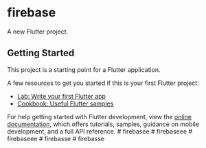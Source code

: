 # firebase

A new Flutter project.

## Getting Started

This project is a starting point for a Flutter application.

A few resources to get you started if this is your first Flutter project:

- [Lab: Write your first Flutter app](https://docs.flutter.dev/get-started/codelab)
- [Cookbook: Useful Flutter samples](https://docs.flutter.dev/cookbook)

For help getting started with Flutter development, view the
[online documentation](https://docs.flutter.dev/), which offers tutorials,
samples, guidance on mobile development, and a full API reference.
#   f i r e b a s e e  
 #   f i r e b a s e e e  
 #   f i r e b a s e e e  
 #   f i r e b a s s e  
 #   f i r e b a s s e  
 
